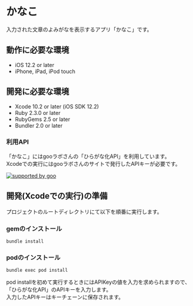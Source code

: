 かなこ
===============
入力された文章のよみがなを表示するアプリ「かなこ」です。

## 動作に必要な環境

* iOS 12.2 or later
* iPhone, iPad, iPod touch

## 開発に必要な環境

* Xcode 10.2 or later (iOS SDK 12.2)
* Ruby 2.3.0 or later
* RubyGems 2.5 or later
* Bundler 2.0 or later

### 利用API
「かなこ」にはgooラボさんの「ひらがな化API」を利用しています。  
Xcodeでの実行にはgooラボさんのサイトで発行したAPIキーが必要です。

<a href="http://www.goo.ne.jp/">
<img src="//u.xgoo.jp/img/sgoo.png" alt="supported by goo"
title="supported by goo">
</a>

## 開発(Xcodeでの実行)の準備
プロジェクトのルートディレクトリにて以下を順番に実行します。
### gemのインストール
```
bundle install
```
### podのインストール
```
bundle exec pod install
```

pod installを初めて実行するときにはAPIKeyの値を入力を求められますので、「ひらがな化API」のAPIキーを入力します。  
入力したAPIキーはキーチェーンに保存されます。
